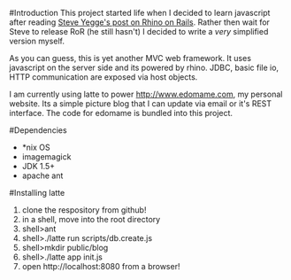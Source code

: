 #Introduction
This project started life when I decided to learn javascript after reading <a href="http://steve-yegge.blogspot.com/2007/06/rhino-on-rails.html">Steve Yegge's post on Rhino on Rails</a>. Rather then wait for Steve to release RoR (he still hasn't) I decided to write a _very_ simplified version myself.

As you can guess, this is yet another MVC web framework. It uses javascript on the server side and its powered by rhino. JDBC, basic file io, HTTP communication are exposed via host objects.

I am currently using latte to power <http://www.edomame.com>, my personal website. Its a simple picture blog that I can update via email or it's REST interface. The code for edomame is bundled into this project.

#Dependencies
* \*nix OS
* imagemagick
* JDK 1.5+
* apache ant

#Installing latte
1. clone the respository from github!
1. in a shell, move into the root directory
1. shell>ant
1. shell>./latte run scripts/db.create.js
1. shell>mkdir public/blog
1. shell>./latte app init.js
1. open http://localhost:8080 from a browser!
